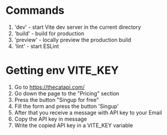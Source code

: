 # Commands

1. 'dev' - start Vite dev server in the current directory
2. 'build' - build for production
3. 'preview' - locally preview the production build
4. 'lint' - start ESLint

# Getting env VITE_KEY

1. Go to https://thecatapi.com/
2. Go down the page to the "Pricing" section
3. Press the button "Singup for free"
4. Fill the form and press the button 'Singup'
5. After that you receive a message with API key to your Email
6. Copy the API key in message
7. Write the copied API key in a VITE_KEY variable
